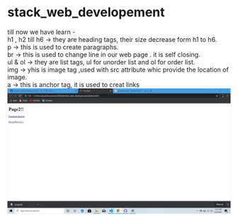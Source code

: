 # stack_web_developement<br>
till now we have learn -<br>
h1 , h2 till h6 -> they are heading tags, their size decrease form h1 to h6.<br>
p -> this is used to create  paragraphs.<br>
br -> this is used to change line in our web page . it is self closing.<br>
ul & ol -> they are list tags, ul for unorder list and ol for order list.<br>
img -> yhis is image tag ,used with src attribute whic provide the location of image.<br>
a -> this is anchor tag, it is used to creat links<br>
<img src="images/page2.png">
